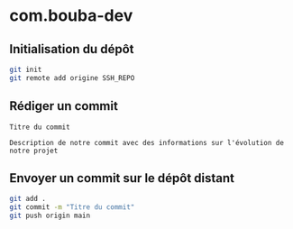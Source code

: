 # com.bouba-dev

## Initialisation du dépôt

```bash
git init
git remote add origine SSH_REPO

```

## Rédiger un commit

```
Titre du commit

Description de notre commit avec des informations sur l'évolution de notre projet
```
## Envoyer un commit sur le dépôt distant

```bash
git add .
git commit -m "Titre du commit" 
git push origin main
```